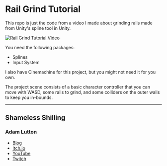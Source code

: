 Rail Grind Tutorial
===================

This repo is just the code from a video I made about grinding rails made from Unity's spline tool in Unity.

[![Rail Grind Tutorial Video](http://img.youtube.com/vi/Kxempc3fKz4/0.jpg)](http://www.youtube.com/watch?v=Kxempc3fKz4)

You need the following packages:
* Splines
* Input System

I also have Cinemachine for this project, but you might not need it for you own.

The project scene consists of a basic character controller that you can move with WASD, some rails to grind, and some colliders on the outer walls to keep you in-bounds.

---

## Shameless Shilling

### Adam Lutton
* [Blog](https://adamluttonblog.co.uk/)
* [Itch.io](https://sgtadman.itch.io/)
* [YouTube](https://www.youtube.com/@adamlutton_gamedev)
* [Twitch](https://www.twitch.tv/sgtadman)
